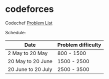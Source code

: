 # codeforces
Codechef [Problem List](https://codeforces.com/problemset)

Schedule:

|Date | Problem difficulty |
|-----|-----|
|2 May to 20 May | 800 - 1500 |
|20 May to 20 June | 1500 - 2500 |
|20 June to 20 July | 2500 - 3500 |

